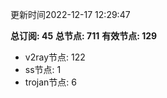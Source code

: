 更新时间2022-12-17 12:29:47

**总订阅: 45**
**总节点: 711**
**有效节点: 129**
- v2ray节点: 122
- ss节点: 1
- trojan节点: 6
